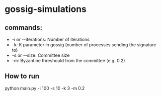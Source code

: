 # gossig-simulations

## commands: 
* -i or --iterations: Number of iterations
* -k: K parameter in gossig (number of processes sending the signature to)
* -s or --size: Committee size
* -m: Byzantine threshould from the committee (e.g. 0.2) 

## How to run

python main.py -i 100 -s 10 -k 3 -m 0.2
